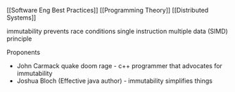[[Software Eng Best Practices]] [[Programming Theory]] [[Distributed Systems]]

immutability prevents race conditions
single instruction multiple data (SIMD) principle

Proponents
- John Carmack quake doom rage - c++ programmer that advocates for immutability
- Joshua Bloch (Effective java author) - immutability simplifies things